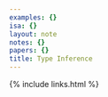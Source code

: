 ```yaml
---
examples: {}
isa: {}
layout: note
notes: {}
papers: {}
title: Type Inference
---
```

{% include links.html %}
